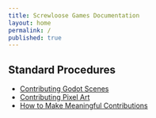 ```yaml
---
title: Screwloose Games Documentation
layout: home
permalink: /
published: true
---
```


## Standard Procedures

- [Contributing Godot Scenes](./content/guides/contributing_godot_scenes.md)
- [Contributing Pixel Art](./content/contributing_pixel_art)
- [How to Make Meaningful Contributions](./content/2024-10-21-how-to-make-meaningful-contributions)
